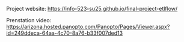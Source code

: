 Project website: https://info-523-su25.github.io/final-project-etlflow/

Prenstation video: https://arizona.hosted.panopto.com/Panopto/Pages/Viewer.aspx?id=249ddeca-64aa-4c70-8a76-b33f007ded13

